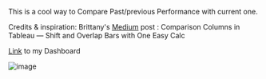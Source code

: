 This is a cool way to Compare Past/previous Performance with current one.


Credits & inspiration:
Brittany's [Medium](https://brittanyrosenau.medium.com/comparison-columns-in-tableau-shift-and-overlap-bars-with-one-easy-calc-aaf4e2d565ed) post : Comparison Columns in Tableau — Shift and Overlap Bars with One Easy Calc

[Link](https://public.tableau.com/app/profile/amira.salama/viz/ComparisonColumns/ComparisonColumns) to my Dashboard

![image](https://github.com/user-attachments/assets/a01af9a7-8e93-40b3-8111-0c1913a6f6ca)


